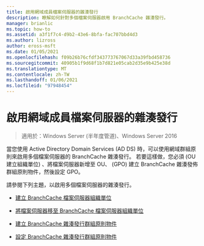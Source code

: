 ```yaml
---
title: 啟用網域成員檔案伺服器的雜湊發行
description: 瞭解如何針對多個檔案伺服器啟用 BranchCache 雜湊發行。
manager: brianlic
ms.topic: how-to
ms.assetid: a3f1f7c4-d9b2-43e6-8bfa-fac707bbd4d3
ms.author: lizross
author: eross-msft
ms.date: 01/05/2021
ms.openlocfilehash: f09b26b76cfdf343773767067d33a39fbd458736
ms.sourcegitcommit: 40905b1f9d68f1b7d821e05cab2d35e9b425e38d
ms.translationtype: MT
ms.contentlocale: zh-TW
ms.lasthandoff: 01/06/2021
ms.locfileid: "97948454"
---
```

# <a name="enable-hash-publication-for-domain-member-file-servers"></a>啟用網域成員檔案伺服器的雜湊發行

>適用於：Windows Server (半年度管道)、Windows Server 2016

當您使用 Active Directory Domain Services (AD DS) 時，可以使用網域群組原則來啟用多個檔案伺服器的 BranchCache 雜湊發行。 若要這樣做，您必須 (OU 建立組織單位) 、將檔案伺服器新增至 OU、 (GPO) 建立 BranchCache 雜湊發佈群組原則物件，然後設定 GPO。

請參閱下列主題，以啟用多個檔案伺服器的雜湊發行。

-   [建立 BranchCache 檔案伺服器組織單位](../../branchcache/deploy/Create-the-BranchCache-File-Servers-Organizational-Unit.md)

-   [將檔案伺服器移至 BranchCache 檔案伺服器組織單位](../../branchcache/deploy/Move-File-Servers-to-the-BranchCache-File-Servers-Organizational-Unit.md)

-   [建立 BranchCache 雜湊發行群組原則物件](../../branchcache/deploy/Create-the-BranchCache-Hash-Publication-Group-Policy-Object.md)

-   [設定 BranchCache 雜湊發行群組原則物件](../../branchcache/deploy/Configure-the-BranchCache-Hash-Publication-Group-Policy-Object.md)



